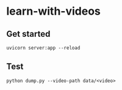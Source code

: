 # learn-with-videos


## Get started
```
uvicorn server:app --reload
```



## Test

```
python dump.py --video-path data/<video>
```